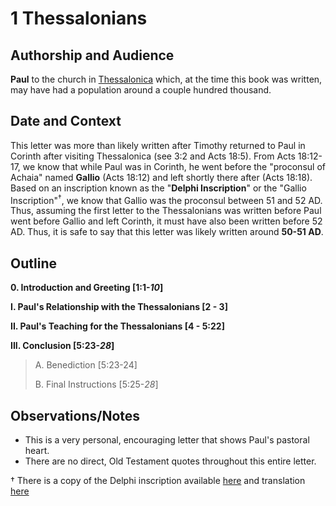 # 1 Thessalonians

## Authorship and Audience
**Paul** to the church in [Thessalonica](https://en.wikipedia.org/wiki/Thessaloniki) which, at the time this book was written, may have had a population around a couple hundred thousand.

## Date and Context
This letter was more than likely written after Timothy returned to Paul in Corinth after visiting Thessalonica (see 3:2 and Acts 18:5). From Acts 18:12-17, we know that while Paul was in Corinth, he went before the "proconsul of Achaia" named **Gallio** (Acts 18:12) and left shortly there after (Acts 18:18). Based on an inscription known as the "**Delphi Inscription**" or the "Gallio Inscription"<sup>†</sup>, we know that Gallio was the proconsul between 51 and 52 AD. Thus, assuming the first letter to the Thessalonians was written before Paul went before Gallio and left Corinth, it must have also been written before 52 AD. Thus, it is safe to say that this letter was likely written around **50-51 AD**.

## Outline
**0. Introduction and Greeting  [1:1-*10*]**

**I. Paul's Relationship with the Thessalonians  [2 - 3]**

**II. Paul's Teaching for the Thessalonians  [4 - 5:22]**

**III. Conclusion  [5:23-*28*]**

  > A. Benediction  [5:23-24]
  > 
  > B. Final Instructions  [5:25-*28*]

## Observations/Notes
  - This is a very personal, encouraging letter that shows Paul's pastoral heart.
  - There are no direct, Old Testament quotes throughout this entire letter.

† There is a copy of the Delphi inscription available [here](https://archive.org/stream/syllogeinscripti02dittuoft#page/492/mode/2up) and translation [here](https://en.wikipedia.org/wiki/Delphi_Inscription)